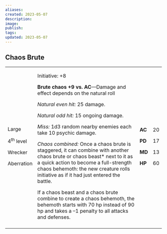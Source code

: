 ```yaml
---
aliases: 
created: 2023-05-07
description: 
image: 
publish: 
tags: 
updated: 2023-05-07
---
```


## Chaos Brute

<table>
<colgroup>
<col style="width: 16%" />
<col style="width: 72%" />
<col style="width: 5%" />
<col style="width: 5%" />
</colgroup>
<tbody>
<tr class="odd">
<td><p>Large</p>
<p>4<sup>th</sup> level</p>
<p>Wrecker</p>
<p>Aberration</p></td>
<td><p>Initiative: +8</p>
<p><strong>Brute chaos +9 vs. AC</strong>—Damage and effect depends on
the natural roll</p>
<p><em>Natural even hit:</em> 25 damage.</p>
<p><em>Natural odd hit:</em> 15 ongoing damage.</p>
<p><em>Miss:</em> 1d3 random nearby enemies each take 10 psychic
damage.</p>
<p><em>Chaos combined:</em> Once a chaos brute is staggered, it can
combine with another chaos brute or chaos beast* next to it as a quick
action to become a full-strength chaos behemoth: the new creature rolls
initiative as if it had just entered the battle.</p>
<p>If a chaos beast and a chaos brute combine to create a chaos
behemoth, the behemoth starts with 70 hp instead of 90 hp and takes a –1
penalty to all attacks and defenses.</p></td>
<td><p><strong>AC</strong></p>
<p><strong>PD</strong></p>
<p><strong>MD</strong></p>
<p><strong>HP</strong></p></td>
<td><p>20</p>
<p>17</p>
<p>13</p>
<p>60</p></td>
</tr>
<tr class="even">
<td></td>
<td></td>
<td></td>
<td></td>
</tr>
</tbody>
</table>

